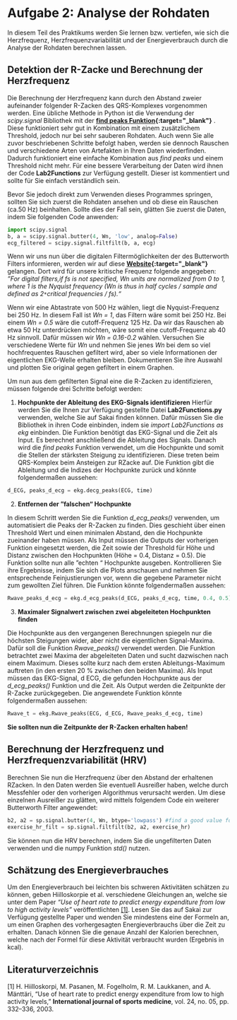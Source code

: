 # **Aufgabe 2: Analyse der Rohdaten**

In diesem Teil des Praktikums werden Sie lernen bzw. vertiefen, wie sich die Herzfrequenz, Herzfrequenzvariabilität und der Energieverbrauch durch die Analyse der Rohdaten berechnen lassen.

## **Detektion der R-Zacke und Berechnung der Herzfrequenz**

Die Berechnung der Herzfrequenz kann durch den Abstand zweier aufeinander folgender R-Zacken des QRS-Komplexes vorgenommen werden. Eine übliche Methode in Python ist die Verwendung der *scipy.signal* Bibliothek mit der **[find peaks Funktion](https://docs.scipy.org/doc/scipy/reference/generated/scipy.signal.find_peaks.html){:target="_blank"}** . Diese funktioniert sehr gut in Kombination mit einem zusätzlichem Threshold, jedoch nur bei sehr sauberen Rohdaten. Auch wenn Sie alle zuvor beschriebenen Schritte befolgt haben, werden sie dennoch Rauschen und verschiedene Arten von Artefakten in Ihren Daten wiederfinden. Dadurch funktioniert eine einfache Kombination aus *find peaks* und einem Threshold nicht mehr. Für eine bessere Verarbeitung der Daten wird ihnen der Code **Lab2Functions** zur Verfügung gestellt. Dieser ist kommentiert und sollte für Sie einfach verständlich sein.

Bevor Sie jedoch direkt zum Verwenden dieses Programmes springen, sollten Sie sich zuerst die Rohdaten ansehen und ob diese ein  Rauschen (ca.50 Hz) beinhalten. Sollte dies der Fall sein, glätten Sie zuerst die Daten, indem Sie folgenden Code anwenden:

````python
import scipy.signal
b, a = scipy.signal.butter(4, Wn, 'low', analog=False)
ecg_filtered = scipy.signal.filtfilt(b, a, ecg)
````
Wenn wir uns nun über die digitalen Filtermöglichkeiten der des Butterworth Filters informieren, werden wir auf diese **[Website](https://docs.scipy.org/doc/scipy/reference/generated/scipy.signal.butter.html){:target="_blank"}** gelangen. Dort
wird für unsere kritische Frequenz folgende angegeben: *”For digital filters,if fs is not specified, Wn units are normalized from 0 to 1, where 1 is the Nyquist frequency (Wn is thus in half cycles / sample and defined as 2`*`critical frequencies / fs).“*

Wenn wir eine Abtastrate von 500 Hz wählen, liegt die Nyquist-Frequenz
bei 250 Hz. In diesem Fall ist *Wn = 1*, das Filtern wäre somit bei 250 Hz. Bei einem *Wn = 0.5* wäre die cutoff-Frequenz 125 Hz. Da wir das Rauschen ab etwa 50 Hz unterdrücken möchten, wäre somit eine cutoff-Frequenz ab 40 Hz sinnvoll. Dafür müssen wir *Wn = 0.16-0.2* wählen. Versuchen Sie verschiedene Werte für *Wn* und nehmen Sie jenes *Wn* bei dem so viel hochfrequentes Rauschen gefiltert wird, aber so viele Informationen der eigentlichen EKG-Welle erhalten bleiben. Dokumentieren Sie ihre Auswahl und plotten Sie original gegen gefiltert in einem Graphen.

Um nun aus dem gefilterten Signal eine die R-Zacken zu identifizieren,
müssen folgende drei Schritte befolgt werden:

1. **Hochpunkte der Ableitung des EKG-Signals identifizieren**
Hierfür werden Sie die Ihnen zur Verfügung gestellte Datei
**Lab2Functions.py** verwenden, welche Sie auf Sakai finden können.
Dafür müssen Sie die Bibliothek in ihren Code einbinden, indem sie
*import Lab2Functions as ekg* einbinden. Die Funktion benötigt das
EKG-Signal und die Zeit als Input. Es berechnet anschließend die Ableitung des Signals. Danach wird die *find peaks* Funktion verwendet,
um die Hochpunkte und somit die Stellen der stärksten Steigung zu
identifizieren. Diese treten beim QRS-Komplex beim Ansteigen zur RZacke auf. Die Funktion gibt die Ableitung und die Indizes der Hochpunkte zurück und könnte folgendermaßen aussehen:

````python
d_ECG, peaks_d_ecg = ekg.decg_peaks(ECG, time)
````

2. **Entfernen der ”falschen“ Hochpunkte**

In diesem Schritt werden Sie die Funktion *d_ecg_peaks()* verwenden,
um automatisiert die Peaks der R-Zacken zu finden. Dies geschieht
über einen Threshold Wert und einen minimalen Abstand, den die
Hochpunkte zueinander haben müssen. Als Input müssen die Outputs
der vorherigen Funktion eingesetzt werden, die Zeit sowie der Threshold für Höhe und Distanz zwischen den Hochpunkten (Höhe = 0.4,
Distanz = 0.5). Die Funktion sollte nun alle ”echten “ Hochpunkte
ausgeben. Kontrollieren Sie ihre Ergebnisse, indem Sie sich die Plots
anschauen und nehmen Sie entsprechende Feinjustierungen vor, wenn
die gegebene Parameter nicht zum gewollten Ziel führen. Die Funktion
könnte folgendermaßen aussehen:
````python
Rwave_peaks_d_ecg = ekg.d_ecg_peaks(d_ECG, peaks_d_ecg, time, 0.4, 0.5)
````

3. **Maximaler Signalwert zwischen zwei abgeleiteten Hochpunkten finden**

Die Hochpunkte aus den vergangenen Berechnungen spiegeln nur die
höchsten Steigungen wider, aber nicht die eigentlichen Signal-Maxima.
Dafür soll die Funktion *Rwave_peaks()* verwendet werden. Die Funktion betrachtet zwei Maxima der abgeleiteten Daten und sucht dazwischen nach einem Maximum. Dieses sollte kurz nach dem ersten
Ableitungs-Maximum auftreten (in den ersten 20 % zwischen den beiden Maxima). Als Input müssen das EKG-Signal, d ECG, die gefunden
Hochpunkte aus der *d_ecg_peaks()* Funktion und die Zeit. Als Output
werden die Zeitpunkte der R-Zacke zurückgegeben. Die angewendete
Funktion könnte folgendermaßen aussehen:

````python
Rwave_t = ekg.Rwave_peaks(ECG, d_ECG, Rwave_peaks_d_ecg, time)
````
**Sie sollten nun die Zeitpunkte der R-Zacken erhalten haben!**

## **Berechnung der Herzfrequenz und Herzfrequenzvariabilität (HRV)**
Berechnen Sie nun die Herzfrequenz über den Abstand der erhaltenen RZacken. In den Daten werden Sie eventuell Ausreißer haben, welche durch Messfehler oder den vorherigen Algorithmus verursacht werden. Um diese einzelnen Ausreißer zu glätten, wird mittels folgendem Code ein weiterer Butterworth Filter angewendet:

````python
b2, a2 = sp.signal.butter(4, Wn, btype='lowpass') #find a good value for Wn
exercise_hr_filt = sp.signal.filtfilt(b2, a2, exercise_hr)
````
Sie können nun die HRV berechnen, indem Sie die ungefilterten Daten verwenden und die numpy Funktion *std()* nutzen.

## **Schätzung des Energieverbrauches**
Um den Energieverbrauch bei leichten bis schweren Aktivitäten schätzen
zu können, geben Hiilloskorpie et al. verschiedene Gleichungen an, welche sie unter dem Paper *“Use of heart rate to predict energy expenditure from low to high activity levels”* veröffentlichten [[1]](#1). Lesen Sie das auf Sakai zur Verfügung gestellte Paper und wenden Sie mindestens eine der Formeln an, um einen Graphen des vorhergesagten Energieverbrauchs über die Zeit zu erhalten. Danach können Sie die genaue Anzahl der Kalorien berechnen, welche nach der Formel für diese Aktivität verbraucht wurden (Ergebnis in kcal).


## Literaturverzeichnis
<a id="1">[1]</a> 
H. Hiilloskorpi, M. Pasanen, M. Fogelholm, R. M. Laukkanen, and
A. Mänttäri, “Use of heart rate to predict energy expenditure from low to
high activity levels,” **International journal of sports medicine**, vol. 24,
no. 05, pp. 332–336, 2003.